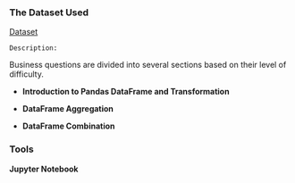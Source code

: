 ### **The Dataset Used**

[Dataset](https://drive.google.com/file/d/1ICD6bZLVqfD1H-Xbr7o2YwWaO_eVQSxz/view)

    Description:

Business questions are divided into several sections based on their level of difficulty.

- **Introduction to Pandas DataFrame and Transformation**

- **DataFrame Aggregation**

- **DataFrame Combination**


### **Tools**

**Jupyter Notebook**